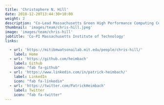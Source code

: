 ```yaml
---
title: 'Christophere N. Hill'
date: 2018-12-20T13:44:30+10:00
weight: 2
description: "Co-Lead Massachusetts Green High Performance Computing Center | MIT-Watson AI Lab | Principal Research Engineer | Department of Earth, Atmospheric and Planetary Sciences | MIT"
thumbnail: 'images/team/chris-hill.jpeg'
image: 'images/team/chris-hill'
jobtitle: 'Co-PI Massachusetts Institute of Technology'
links:

  - url: 'https://mitibmwatsonailab.mit.edu/people/chris-hill/'
    label: Home
  - url: 'https://github.com/heimbach'
    label: Github
    icon: "fab fa-github"
  - url: 'https://www.linkedin.com/in/patrick-heimbach/'
    label: LinkedIn
    icon: "fab fa-linkedin"
  - url: 'https://twitter.com/PatrickHeimbach'
    label: Twitter
    icon: "fab fa-twitter"
---
```

